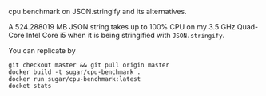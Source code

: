 cpu benchmark on JSON.stringify and its alternatives.

A 524.288019 MB JSON string takes up to 100% CPU on my 3.5 GHz Quad-Core Intel Core i5 
when it is being stringified with `JSON.stringify`.

You can replicate by 
```
git checkout master && git pull origin master
docker build -t sugar/cpu-benchmark .
docker run sugar/cpu-benchmark:latest
docket stats
```
